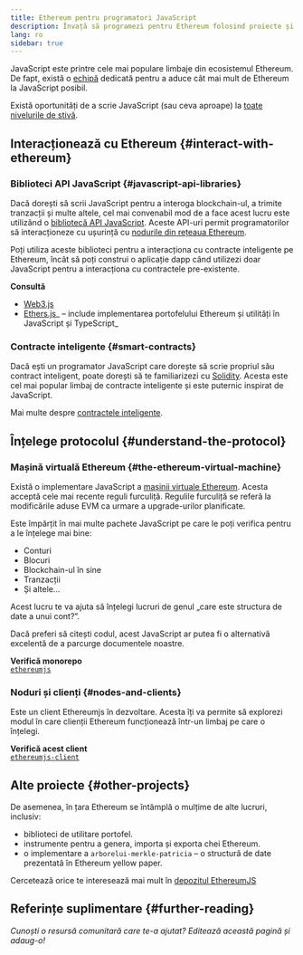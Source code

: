 ```yaml
---
title: Ethereum pentru programatori JavaScript
description: Învață să programezi pentru Ethereum folosind proiecte și instrumente JavaScript.
lang: ro
sidebar: true
---
```


JavaScript este printre cele mai populare limbaje din ecosistemul Ethereum. De fapt, există o [echipă](https://github.com/ethereumjs) dedicată pentru a aduce cât mai mult de Ethereum la JavaScript posibil.

Există oportunități de a scrie JavaScript (sau ceva aproape) la [toate nivelurile de stivă](/en/developers/docs/ethereum-stack/).

## Interacționează cu Ethereum {#interact-with-ethereum}

### Biblioteci API JavaScript {#javascript-api-libraries}

Dacă dorești să scrii JavaScript pentru a interoga blockchain-ul, a trimite tranzacții și multe altele, cel mai convenabil mod de a face acest lucru este utilizând o [bibliotecă API JavaScript](/en/developers/docs/apis/javascript/). Aceste API-uri permit programatorilor să interacționeze cu ușurință cu [nodurile din rețeaua Ethereum](/en/developers/docs/nodes-and-clients/).

Poți utiliza aceste biblioteci pentru a interacționa cu contracte inteligente pe Ethereum, încât să poți construi o aplicație dapp când utilizezi doar JavaScript pentru a interacționa cu contractele pre-existente.

**Consultă**

- [Web3.js](https://web3js.readthedocs.io/)
- [Ethers.js](https://docs.ethers.io/)_ – include implementarea portofelului Ethereum și utilități în JavaScript și TypeScript_

### Contracte inteligente {#smart-contracts}

Dacă ești un programator JavaScript care dorește să scrie propriul său contract inteligent, poate dorești să te familiarizezi cu [Solidity](https://solidity.readthedocs.io). Acesta este cel mai popular limbaj de contracte inteligente și este puternic inspirat de JavaScript.

Mai multe despre [contractele inteligente](/en/developers/docs/smart-contracts/).

## Înțelege protocolul {#understand-the-protocol}

### Mașină virtuală Ethereum {#the-ethereum-virtual-machine}

Există o implementare JavaScript a [mașinii virtuale Ethereum](/en/developers/docs/evm/). Acesta acceptă cele mai recente reguli furculiță. Regulile furculiță se referă la modificările aduse EVM ca urmare a upgrade-urilor planificate.

Este împărțit în mai multe pachete JavaScript pe care le poți verifica pentru a le înțelege mai bine:

- Conturi
- Blocuri
- Blockchain-ul în sine
- Tranzacții
- Și altele...

Acest lucru te va ajuta să înțelegi lucruri de genul „care este structura de date a unui cont?”.

Dacă preferi să citești codul, acest JavaScript ar putea fi o alternativă excelentă de a parcurge documentele noastre.

**Verifică monorepo**  
[`ethereumjs`](https://github.com/ethereumjs/ethereumjs-vm)

### Noduri și clienți {#nodes-and-clients}

Este un client Ethereumjs în dezvoltare. Acesta îți va permite să explorezi modul în care clienții Ethereum funcționează într-un limbaj pe care o înțelegi.

**Verifică acest client**  
[`ethereumjs-client`](https://github.com/ethereumjs/ethereumjs-client)

## Alte proiecte {#other-projects}

De asemenea, în țara Ethereum se întâmplă o mulțime de alte lucruri, inclusiv:

- biblioteci de utilitare portofel.
- instrumente pentru a genera, importa și exporta chei Ethereum.
- o implementare a `arborelui-merkle-patricia` – o structură de date prezentată în Ethereum yellow paper.

Cercetează orice te interesează mai mult în [depozitul EthereumJS](https://github.com/ethereumjs)

## Referințe suplimentare {#further-reading}

_Cunoști o resursă comunitară care te-a ajutat? Editează această pagină și adaug-o!_
